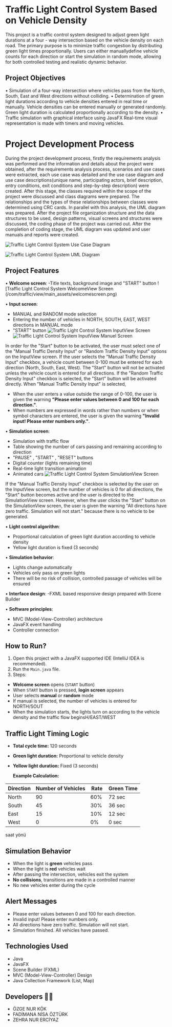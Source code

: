 # Traffic Light Control System Based on Vehicle Density
This project is a traffic control system designed to adjust green light durations at a four - way intersection based on the vehicle density on each road. The primary purpose is to minimize 
traffic congestion by distributing  green light times proportionally.
Users can either manuallydefine vehicle counts for each direction or start the simulation in random mode, allowing for both controlled testing and realistic dynamic behavior.


## Project Objectives 
• Simulation of a four-way intersection where vehicles pass from the North, South, East and West directions without colliding.
• Determination of green light durations according to vehicle densities entered in real time or manually. Vehicle densities can be entered manually or generated randomly. Green light duration is calculated proportionally according to the density.
• Traffic simulation with graphical interface using JavaFX Real-time visual representation is made with timers and moving vehicles.


# Project Development Process
During the project development process, firstly the requirements analysis was performed and the information and details about the project were obtained, after the requirements analysis process, scenarios and use cases were extracted, each use case was detailed and the use case diagram and use case descriptions(unique name, participating actors, brief description, entry conditions, exit conditions and step-by-step description) were created. After this stage, the classes required within the scope of the project were discussed and class diagrams were prepared. The relationships and the types of these relationships between classes were determined using CRC cards. In parallel with this analysis, the UML diagram was prepared. After the project file organization structure and the data structures to be used, design patterns, visual screens and structures were discussed, the coding phase of the project was carried out. After the completion of coding stage, the UML diagram was updated and user manuals and reports were created.


![Traffic Light Control System Use Case Diagram](/com/traffic/view/main_assets/TrafficLightControlSystemUseCaseDiagram.png)

![Traffic Light Control System UML Diagram](/com/traffic/view/main_assets/TrafficLightControlSystemUMLDiagram.png)

## Project Features 
• **Welcome screen**:
  -Title texts, background image and "START" button
  ![Traffic Light Control System WelcomeView Screen (/com/traffic/view/main_assets/welcomescreen.png)

  
• **Input screen**:
  - MANUAL and RANDOM mode selection
  - Entering the number of vehicles in NORTH, SOUTH, EAST, WEST directions in MANUAL mode
  - "START" button
  ![Traffic Light Control System InputView Screen](/com/traffic/view/main_assets/inputscreen.png)
  ![Traffic Light Control System InputView Manuel Screen](/com/traffic/view/main_assets/inputscreenmanuel.png)

In order for the "Start" button to be activated, the user must select one of the "Manual Traffic Density Input" or "Random Traffic Density Input" options on the InputView screen. If the user selects the "Manual Traffic Density Input" checkbox, a vehicle count between 0-100 must be entered for each direction (North, South, East, West). The "Start" button will not be activated unless the vehicle count is entered for all directions. If the "Random Traffic Density Input" checkbox is selected, the "Start" button will be activated directly.
When "Manual Traffic Density Input" is selected, 
  - When the user enters a value outside the range of 0-100, the user is given the warning **"Please enter values between 0 and 100 for each direction."**. 
  - When numbers are expressed in words rather than numbers or when symbol characters are entered, the user is given the warning **"Invalid input! Please enter numbers only."**.
    
   
• **Simulation screen**:
  - Simulation with traffic flow
  - Table showing the number of cars passing and remaining according to direction
  - "PAUSE" , "START" , "RESET" buttons
  - Digital counter (lights remaining time)
  - Real-time light transition animation
  - Animated cars
  ![Traffic Light Control System SimulationView Screen](/com/traffic/view/main_assets/simulationscreen.png)

If the "Manual Traffic Density Input" checkbox is selected by the user on the InputView screen, but the number of vehicles is 0 for all directions, the "Start" button becomes active and the user is directed to the SimulationView screen. However, when the user clicks the "Start" button on the SimulationView screen, the user is given the warning "All directions have zero traffic. Simulation will not start." because there is no vehicle to be generated.


• **Light control algorithm**:
  - Proportional calculation of green light duration according to vehicle density
  - Yellow light duration is fixed (3 seconds)
   
• **Simulation behavior**:
  - Lights change automatically
  - Vehicles only pass on green lights
  - There will be no risk of collision, controlled passage of vehicles will be ensured
   
• **Interface design**:
  -FXML based responsive design prepared with Scene Builder
  
• **Software principles**:
  - MVC (Model-View-Controller) architecture
  - JavaFX event handling
  - Controller connection

## How to Run? 
1. Open this project with a JavaFX supported IDE (IntelliJ IDEA is recommended).
2. Run the `Main.java` file.
3. Steps:
 - **Welcome screen** opens (`START` button)
 - When `START` button is pressed, **login screen** appears
 - User selects **manual** or **random** mode
 - If manual is selected, the number of vehicles is entered for NORTH/SOUT
 - When the simulation starts, the lights turn on according to the vehicle density and the traffic flow beginsH/EAST/WEST

 ## Traffic Light Timing Logic 

 - **Total cycle time:** 120 seconds
 - **Green light duration:** Proportional to vehicle density
 - **Yellow light duration:** Fixed (3 seconds)

   **Example Calculation:**

| Direction | Number of Vehicles | Rate   | Green Time |
|-----------|--------------------|--------|------------|
| North     | 90                 | 60%    | 72 sec     |
| South     | 45                 | 30%    | 36 sec     |
| East      | 15                 | 10%  ​​  | 12 sec     |
| West      | 0                  | 0% ​​    | 0 sec     |

saat yönü

## Simulation Behavior 
- When the light is **green** vehicles pass
- When the light is **red** vehicles wait
- After passing the intersection, vehicles exit the system
- **No collisions**, transitions are made in a controlled manner
- No new vehicles enter during the cycle


## Alert Messages 
- Please enter values between 0 and 100 for each direction.
- Invalid input! Please enter numbers only.
- All directions have zero traffic. Simulation will not start.
- Simulation finished. All vehicles have passed.


## Technologies Used 
  - Java
  - JavaFX
  - Scene Builder (FXML)
  - MVC (Model-View-Controller) Design
  - Java Collection Framework (List, Map)


## Developers 🙋‍♂️
  - ÖZGE NUR KÖK
  - FADİMANA NİSA ÖZTÜRK
  - ZEHRA NUR ERCİYAZ 










